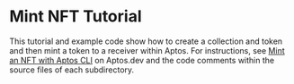 # Mint NFT Tutorial

This tutorial and example code show how to create a collection and token and then mint a token to a receiver within Aptos. For instructions, see [Mint an NFT with Aptos CLI](https://dev.libra2.org/guides/nfts/mint-nft-cli) on Aptos.dev and the code comments within the source files of each subdirectory.
